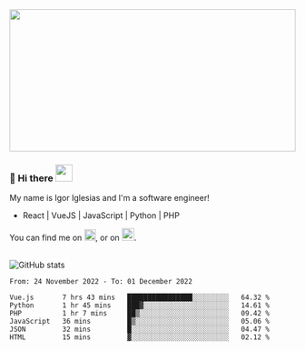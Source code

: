<img src="https://c.tenor.com/KjVxfRrrncUAAAAd/matrix.gif" width="100%" height="250px">

### 🔭 Hi there <img src="https://raw.githubusercontent.com/MartinHeinz/MartinHeinz/master/wave.gif" width="30px">


My name is Igor Iglesias and I'm a software engineer!
<br>

<ul>
  <li> React | VueJS | JavaScript | Python | PHP </li>
</ul>
You can find me on <a href="https://twitter.com/IgorIglesias5"><img src="https://i.imgur.com/JLLlB5S.png" width="20px"></a>, or on <a href="https://www.linkedin.com/in/igor-iglesias-62478428/"><img src="https://i.imgur.com/PXyIkWx.png" width="22px"></a>.

<br>
<br>

![GitHub stats](https://github-readme-stats.vercel.app/api?username=igoiglesias&show_icons=true&count_private=true&theme=chartreuse-dark&hide_title=true)

<!--START_SECTION:waka-->

```text
From: 24 November 2022 - To: 01 December 2022

Vue.js       7 hrs 43 mins   ████████████████░░░░░░░░░   64.32 %
Python       1 hr 45 mins    ███▓░░░░░░░░░░░░░░░░░░░░░   14.61 %
PHP          1 hr 7 mins     ██▒░░░░░░░░░░░░░░░░░░░░░░   09.42 %
JavaScript   36 mins         █▒░░░░░░░░░░░░░░░░░░░░░░░   05.06 %
JSON         32 mins         █░░░░░░░░░░░░░░░░░░░░░░░░   04.47 %
HTML         15 mins         ▓░░░░░░░░░░░░░░░░░░░░░░░░   02.12 %
```

<!--END_SECTION:waka-->
